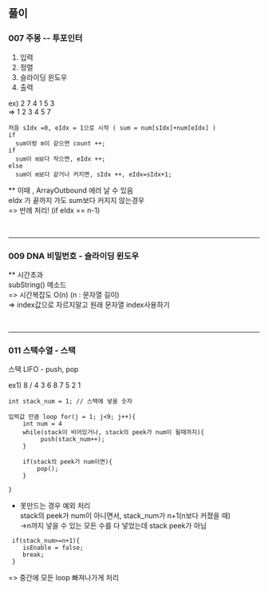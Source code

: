 ## 풀이
### 007 주몽 -- 투포인터

1. 입력   
2. 정렬  
3. 슬라이딩 윈도우  
4. 출력  
  
ex) 2 7 4 1 5 3  
=> 1 2 3 4 5 7  
  
```
처음 sIdx =0, eIdx = 1으로 시작 ( sum = num[sIdx]+num[eIdx] )  
if  
  sum이랑 m이 같으면 count ++;  
if  
  sum이 m보다 작으면, eIdx ++;  
else  
  sum이 m보다 같거나 커지면, sIdx ++, eIdx=sIdx+1;  
```

** 이때 , ArrayOutbound 에러 날 수 있음  
eIdx 가 끝까지 가도 sum보다 커지지 않는경우   
=> 반례 처리! (if eIdx == n-1)  
  
    
<br>


---
### 009 DNA 비밀번호 - 슬라이딩 윈도우 
  
** 시간초과   
subString() 메소드  
=> 시간복잡도 O(n) (n : 문자열 길이)  
=> index값으로 자르지말고 원래 문자열 index사용하기


  
<br>

--- 

### 011 스택수열 - 스택  
스택 LIFO - push, pop  
  
ex1) 8 /  4 3 6 8 7 5 2 1  
```
int stack_num = 1; // 스택에 넣을 숫자  
  
입력값 만큼 loop for(j = 1; j<9; j++){  
	int num = 4  
	while(stack이 비어있거나, stack의 peek가 num이 될때까지){  
		 push(stack_num++);  
	}  
	
	if(stack의 peek가 num이면){  
		pop();  
	}  
  
}  
```
  
* 못만드는 경우 예외 처리  
stack의 peek가 num이 아니면서,  stack_num가 n+1(n보다 커졌을 때)  
->n까지 넣을 수 있는 모든 수를 다 넣었는데 stack peek가 아님  
```
 if(stack_num>=n+1){  
	isEnable = false;  
	break;  
 }  
```
=> 중간에 모든 loop 빠져나가게 처리  
